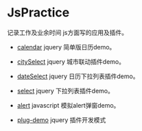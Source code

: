 ﻿# JsPractice

记录工作及业余时间 js方面写的应用及插件。

- [calendar](https://github.com/yaob421123/JsPractice/tree/master/calendar)  jquery 简单版日历demo。

- [citySelect](https://github.com/yaob421123/JsPractice/tree/master/citySelect)  jquery 城市联动插件demo。 

- [dateSelect](https://github.com/yaob421123/JsPractice/tree/master/dateSelect)  jquery 日历下拉列表插件demo。

- [select](https://github.com/yaob421123/JsPractice/tree/master/select)  jquery 下拉列表插件demo。

- [alert](https://github.com/yaob421123/JsPractice/tree/master/alert)  javascript 模拟alert弹窗demo。

- [plug-demo](https://github.com/yaob421123/JsPractice/tree/master/plug-demo)  jquery 插件开发模式
